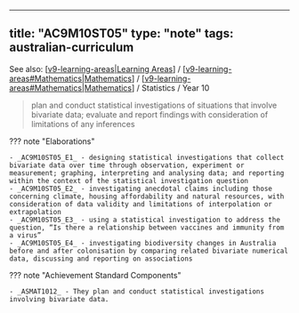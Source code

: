 
---
title: "AC9M10ST05"
type: "note"
tags: australian-curriculum
---

See also: [[v9-learning-areas|Learning Areas]] / [[v9-learning-areas#Mathematics|Mathematics]] / [[v9-learning-areas#Mathematics|Mathematics]] / Statistics / Year 10

> plan and conduct statistical investigations of situations that involve bivariate data; evaluate and report findings with consideration of limitations of any inferences

??? note "Elaborations"

	- _AC9M10ST05_E1_ - designing statistical investigations that collect bivariate data over time through observation, experiment or measurement; graphing, interpreting and analysing data; and reporting within the context of the statistical investigation question
	- _AC9M10ST05_E2_ - investigating anecdotal claims including those concerning climate, housing affordability and natural resources, with consideration of data validity and limitations of interpolation or extrapolation
	- _AC9M10ST05_E3_ - using a statistical investigation to address the question, “Is there a relationship between vaccines and immunity from a virus”
	- _AC9M10ST05_E4_ - investigating biodiversity changes in Australia before and after colonisation by comparing related bivariate numerical data, discussing and reporting on associations
??? note "Achievement Standard Components"

	- _ASMAT1012_ - They plan and conduct statistical investigations involving bivariate data.

[//begin]: # "Autogenerated link references for markdown compatibility"
[v9-learning-areas|Learning Areas]: ../v9-learning-areas "Learning Areas"
[v9-learning-areas#Mathematics|Mathematics]: ../v9-learning-areas "Learning Areas"
[//end]: # "Autogenerated link references"
